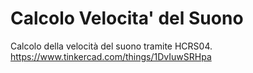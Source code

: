 # Calcolo Velocita' del Suono
Calcolo della velocità del suono tramite HCRS04.
https://www.tinkercad.com/things/1DvIuwSRHpa
